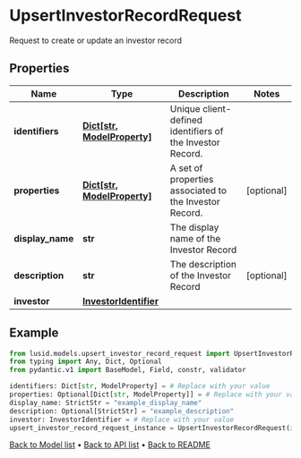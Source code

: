 # UpsertInvestorRecordRequest

Request to create or update an investor record
## Properties
Name | Type | Description | Notes
------------ | ------------- | ------------- | -------------
**identifiers** | [**Dict[str, ModelProperty]**](ModelProperty.md) | Unique client-defined identifiers of the Investor Record. | 
**properties** | [**Dict[str, ModelProperty]**](ModelProperty.md) | A set of properties associated to the Investor Record. | [optional] 
**display_name** | **str** | The display name of the Investor Record | 
**description** | **str** | The description of the Investor Record | [optional] 
**investor** | [**InvestorIdentifier**](InvestorIdentifier.md) |  | 
## Example

```python
from lusid.models.upsert_investor_record_request import UpsertInvestorRecordRequest
from typing import Any, Dict, Optional
from pydantic.v1 import BaseModel, Field, constr, validator

identifiers: Dict[str, ModelProperty] = # Replace with your value
properties: Optional[Dict[str, ModelProperty]] = # Replace with your value
display_name: StrictStr = "example_display_name"
description: Optional[StrictStr] = "example_description"
investor: InvestorIdentifier = # Replace with your value
upsert_investor_record_request_instance = UpsertInvestorRecordRequest(identifiers=identifiers, properties=properties, display_name=display_name, description=description, investor=investor)

```

[Back to Model list](../README.md#documentation-for-models) &#8226; [Back to API list](../README.md#documentation-for-api-endpoints) &#8226; [Back to README](../README.md)

